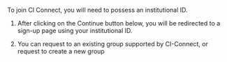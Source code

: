 To join CI Connect, you will need to possess an institutional ID.

1) After clicking on the Continue button below, you will be redirected to a
sign-up page using your institutional ID.

2) You can request to an existing group supported by CI-Connect, or request to
create a new group
